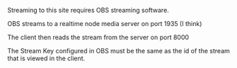 Streaming to this site requires OBS streaming software.

OBS streams to a realtime node media server on port 1935 (I think)

The client then reads the stream from the server on port 8000

The Stream Key configured in OBS must be the same as the id of the stream that is viewed in the client.